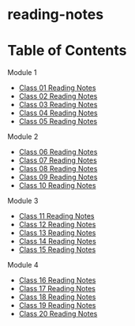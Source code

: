 # reading-notes
# Table of Contents

Module 1
- [Class 01 Reading Notes](Read-Class-01.md)
- [Class 02 Reading Notes](Read-Class-02.md)
- [Class 03 Reading Notes](Read-Class-03.md)
- [Class 04 Reading Notes](Read-Class-01.md)
- [Class 05 Reading Notes](Read-Class-01.md)

Module 2
- [Class 06 Reading Notes](Read-Class-02.md)
- [Class 07 Reading Notes](Read-Class-03.md)
- [Class 08 Reading Notes](Read-Class-01.md)
- [Class 09 Reading Notes](Read-Class-01.md)
- [Class 10 Reading Notes](Read-Class-01.md)

Module 3
- [Class 11 Reading Notes](Read-Class-01.md)
- [Class 12 Reading Notes](Read-Class-02.md)
- [Class 13 Reading Notes](Read-Class-03.md)
- [Class 14 Reading Notes](Read-Class-01.md)
- [Class 15 Reading Notes](Read-Class-01.md)

Module 4
- [Class 16 Reading Notes](Read-Class-01.md)
- [Class 17 Reading Notes](Read-Class-02.md)
- [Class 18 Reading Notes](Read-Class-03.md)
- [Class 19 Reading Notes](Read-Class-01.md)
- [Class 20 Reading Notes](Read-Class-01.md)
